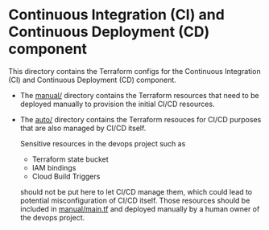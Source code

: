 # Continuous Integration (CI) and Continuous Deployment (CD) component

This directory contains the Terraform configs for the Continuous Integration (CI)
and Continuous Deployment (CD) component.

* The [manual/](./manual) directory contains the Terraform resources that need to
  be deployed manually to provision the initial CI/CD resources.

* The [auto/](./auto) directory contains the Terraform resouces for CI/CD purposes
  that are also managed by CI/CD itself.

  Sensitive resources in the devops project such as

  * Terraform state bucket
  * IAM bindings
  * Cloud Build Triggers

   should not be put here to let CI/CD manage them, which could lead to
   potential misconfiguration of CI/CD itself. Those resources should be
   included in [manual/main.tf](./manual/main.tf) and deployed manually by
   a human owner of the devops project.
